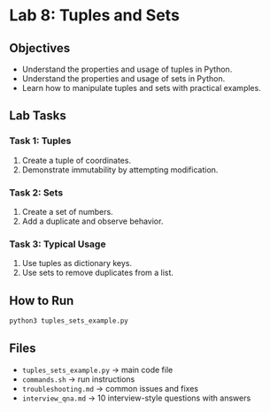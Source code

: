 # Lab 8: Tuples and Sets

## Objectives
- Understand the properties and usage of tuples in Python.
- Understand the properties and usage of sets in Python.
- Learn how to manipulate tuples and sets with practical examples.

## Lab Tasks
### Task 1: Tuples
1. Create a tuple of coordinates.
2. Demonstrate immutability by attempting modification.

### Task 2: Sets
1. Create a set of numbers.
2. Add a duplicate and observe behavior.

### Task 3: Typical Usage
1. Use tuples as dictionary keys.
2. Use sets to remove duplicates from a list.

## How to Run
```bash
python3 tuples_sets_example.py
```

## Files
- `tuples_sets_example.py` → main code file
- `commands.sh` → run instructions
- `troubleshooting.md` → common issues and fixes
- `interview_qna.md` → 10 interview-style questions with answers
